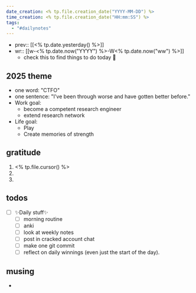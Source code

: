 ```yaml
---
date_creation: <% tp.file.creation_date("YYYY-MM-DD") %>
time_creation: <% tp.file.creation_date("HH:mm:SS") %>
tags:
  - "#dailynotes"
---
```

- prev:: [[<% tp.date.yesterday() %>]]
- wr:: [[w-<% tp.date.now("YYYY") %>-W<% tp.date.now("ww") %>]]
	- check this to find things to do today 💙 

## 2025 theme 
- one word: "CTFO"
- one sentence: "I've been through worse and have gotten better before."
- Work goal: 
	- become a competent research engineer
	- extend research network
- Life goal:
	- Play
	- Create memories of strength

## gratitude
1. <% tp.file.cursor() %>
2. 
3. 

## todos
- [ ] ✨Daily stuff✨
	- [ ] morning routine
	- [ ] anki
	- [ ] look at weekly notes
	- [ ] post in cracked account chat
	- [ ] make one git commit
	- [ ] reflect on daily winnings (even just the start of the day). 

## musing
- 